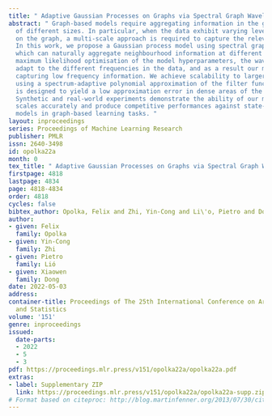 ```yaml
---
title: " Adaptive Gaussian Processes on Graphs via Spectral Graph Wavelets "
abstract: " Graph-based models require aggregating information in the graph from neighbourhoods
  of different sizes. In particular, when the data exhibit varying levels of smoothness
  on the graph, a multi-scale approach is required to capture the relevant information.
  In this work, we propose a Gaussian process model using spectral graph wavelets,
  which can naturally aggregate neighbourhood information at different scales. Through
  maximum likelihood optimisation of the model hyperparameters, the wavelets automatically
  adapt to the different frequencies in the data, and as a result our model goes beyond
  capturing low frequency information. We achieve scalability to larger graphs by
  using a spectrum-adaptive polynomial approximation of the filter function, which
  is designed to yield a low approximation error in dense areas of the graph spectrum.
  Synthetic and real-world experiments demonstrate the ability of our model to infer
  scales accurately and produce competitive performances against state-of-the-art
  models in graph-based learning tasks. "
layout: inproceedings
series: Proceedings of Machine Learning Research
publisher: PMLR
issn: 2640-3498
id: opolka22a
month: 0
tex_title: " Adaptive Gaussian Processes on Graphs via Spectral Graph Wavelets "
firstpage: 4818
lastpage: 4834
page: 4818-4834
order: 4818
cycles: false
bibtex_author: Opolka, Felix and Zhi, Yin-Cong and Li\'o, Pietro and Dong, Xiaowen
author:
- given: Felix
  family: Opolka
- given: Yin-Cong
  family: Zhi
- given: Pietro
  family: Lió
- given: Xiaowen
  family: Dong
date: 2022-05-03
address:
container-title: Proceedings of The 25th International Conference on Artificial Intelligence
  and Statistics
volume: '151'
genre: inproceedings
issued:
  date-parts:
  - 2022
  - 5
  - 3
pdf: https://proceedings.mlr.press/v151/opolka22a/opolka22a.pdf
extras:
- label: Supplementary ZIP
  link: https://proceedings.mlr.press/v151/opolka22a/opolka22a-supp.zip
# Format based on citeproc: http://blog.martinfenner.org/2013/07/30/citeproc-yaml-for-bibliographies/
---
```

